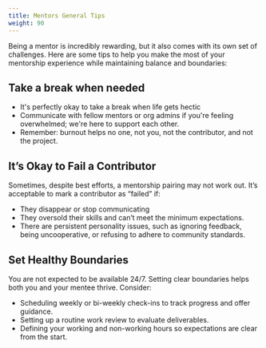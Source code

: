 ```yaml
---
title: Mentors General Tips
weight: 90
---
```


Being a mentor is incredibly rewarding, but it also comes with its own set of challenges. Here are some tips to help you make the most of your mentorship experience while maintaining balance and boundaries:

## Take a break when needed

- It's perfectly okay to take a break when life gets hectic
- Communicate with fellow mentors or org admins if you're feeling overwhelmed; we're here to support each other.
- Remember: burnout helps no one, not you, not the contributor, and not the project.

## It’s Okay to Fail a Contributor

Sometimes, despite best efforts, a mentorship pairing may not work out. It’s acceptable to mark a contributor as “failed” if:

- They disappear or stop communicating
- They oversold their skills and can’t meet the minimum expectations.
- There are persistent personality issues, such as ignoring feedback, being uncooperative, or refusing to adhere to community standards.

## Set Healthy Boundaries

You are not expected to be available 24/7. Setting clear boundaries helps both you and your mentee thrive. Consider:

- Scheduling weekly or bi-weekly check-ins to track progress and offer guidance.
- Setting up a routine work review to evaluate deliverables.
- Defining your working and non-working hours so expectations are clear from the start.